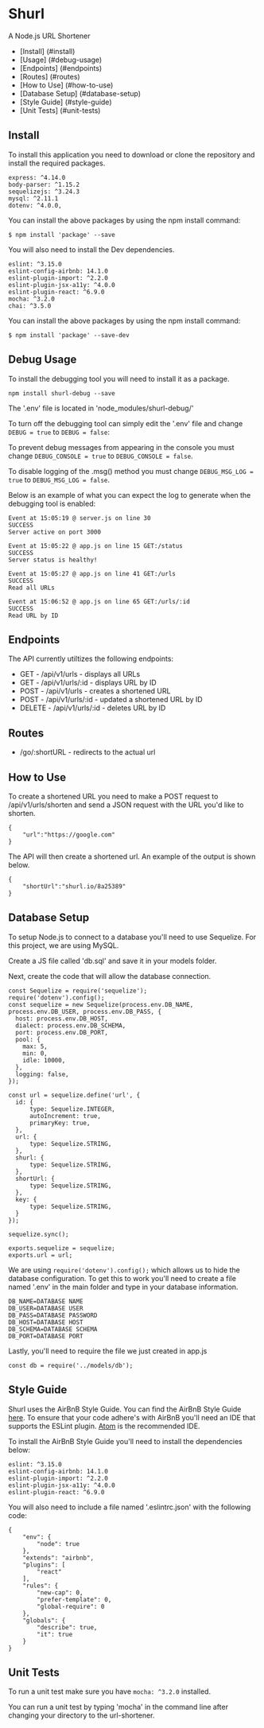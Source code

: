 # Shurl
A Node.js URL Shortener
- [Install] (#install)
- [Usage] (#debug-usage)
- [Endpoints] (#endpoints)
- [Routes] (#routes)
- [How to Use] (#how-to-use)
- [Database Setup] (#database-setup)
- [Style Guide] (#style-guide)
- [Unit Tests] (#unit-tests)

## Install
To install this application you need to download or clone the repository and install the required packages.

```
express: ^4.14.0
body-parser: ^1.15.2
sequelizejs: ^3.24.3
mysql: ^2.11.1
dotenv: ^4.0.0,
```

You can install the above packages by using the npm install command:

```
$ npm install 'package' --save
```

You will also need to install the Dev dependencies.

```
eslint: ^3.15.0
eslint-config-airbnb: 14.1.0
eslint-plugin-import: ^2.2.0
eslint-plugin-jsx-a11y: ^4.0.0
eslint-plugin-react: ^6.9.0
mocha: ^3.2.0
chai: ^3.5.0
```

You can install the above packages by using the npm install command:

```
$ npm install 'package' --save-dev
```

## Debug Usage

To install the debugging tool you will need to install it as a package.

```
npm install shurl-debug --save
```

The '.env' file is located in 'node_modules/shurl-debug/'

To turn off the debugging tool can simply edit the '.env' file and change  ```DEBUG = true``` to ```DEBUG = false```:

To prevent debug messages from appearing in the console you must change ```DEBUG_CONSOLE = true``` to ```DEBUG_CONSOLE = false```.

To disable logging of the .msg() method you must change ```DEBUG_MSG_LOG = true``` to  ```DEBUG_MSG_LOG = false```.

Below is an example of what you can expect the log to generate when the debugging tool is enabled:

```
Event at 15:05:19 @ server.js on line 30
SUCCESS
Server active on port 3000

Event at 15:05:22 @ app.js on line 15 GET:/status
SUCCESS
Server status is healthy!

Event at 15:05:27 @ app.js on line 41 GET:/urls
SUCCESS
Read all URLs

Event at 15:06:52 @ app.js on line 65 GET:/urls/:id
SUCCESS
Read URL by ID
```

## Endpoints
The API currently utiltizes the following endpoints:
* GET - /api/v1/urls - displays all URLs
* GET - /api/v1/urls/:id - displays URL by ID
* POST - /api/v1/urls - creates a shortened URL
* POST - /api/v1/urls/:id - updated a shortened URL by ID
* DELETE  - /api/v1/urls/:id - deletes URL by ID

## Routes

* /go/:shortURL - redirects to the actual url


## How to Use
To create a shortened URL you need to make a POST request to /api/v1/urls/shorten and send a JSON request with the URL you'd like to shorten.

```
{
	"url":"https://google.com"
}
```
The API will then create a shortened url. An example of the output is shown below.
```
{
	"shortUrl":"shurl.io/8a25389"
}
```

## Database Setup

To setup Node.js to connect to a database you'll need to use Sequelize. For this project, we are using MySQL.

Create a JS file called 'db.sql' and save it in your models folder.

Next, create the code that will allow the database connection.

```
const Sequelize = require('sequelize');
require('dotenv').config();
const sequelize = new Sequelize(process.env.DB_NAME, process.env.DB_USER, process.env.DB_PASS, {
  host: process.env.DB_HOST,
  dialect: process.env.DB_SCHEMA,
  port: process.env.DB_PORT,
  pool: {
    max: 5,
    min: 0,
    idle: 10000,
  },
  logging: false,
});

const url = sequelize.define('url', {
  id: {
      type: Sequelize.INTEGER,
      autoIncrement: true,
      primaryKey: true,
  },
  url: {
      type: Sequelize.STRING,
  },
  shurl: {
      type: Sequelize.STRING,
  },
  shortUrl: {
      type: Sequelize.STRING,
  },
  key: {
      type: Sequelize.STRING,
  }
});

sequelize.sync();

exports.sequelize = sequelize;
exports.url = url;
```

We are using ```require('dotenv').config();``` which allows us to hide the database configuration. To get this to work you'll need to create a file named '.env' in the main folder and type in your database information.

```
DB_NAME=DATABASE NAME
DB_USER=DATABASE USER
DB_PASS=DATABASE PASSWORD
DB_HOST=DATABASE HOST
DB_SCHEMA=DATABASE SCHEMA
DB_PORT=DATABASE PORT
```

Lastly, you'll need to require the file we just created in app.js

```
const db = require('../models/db');
```

## Style Guide

Shurl uses the AirBnB Style Guide. You can find the AirBnB Style Guide [here](https://github.com/airbnb/javascript). To ensure that your code adhere's with AirBnB you'll need an IDE that supports the ESLint plugin. [Atom](https://atom.io) is the recommended IDE.

To install the AirBnB Style Guide you'll need to install the dependencies below:

```
eslint: ^3.15.0
eslint-config-airbnb: 14.1.0
eslint-plugin-import: ^2.2.0
eslint-plugin-jsx-a11y: ^4.0.0
eslint-plugin-react: ^6.9.0
```

You will also need to include a file named '.eslintrc.json' with the following code:

```
{
	"env": {
		"node": true
	},
	"extends": "airbnb",
	"plugins": [
        "react"
    ],
	"rules": {
		"new-cap": 0,
		"prefer-template": 0,
		"global-require": 0
	},
	"globals": {
		"describe": true,
		"it": true
	}
}
```

## Unit Tests

To run a unit test make sure you have ```mocha: ^3.2.0``` installed.

You can run a unit test by typing 'mocha' in the command line after changing your directory to the url-shortener.

